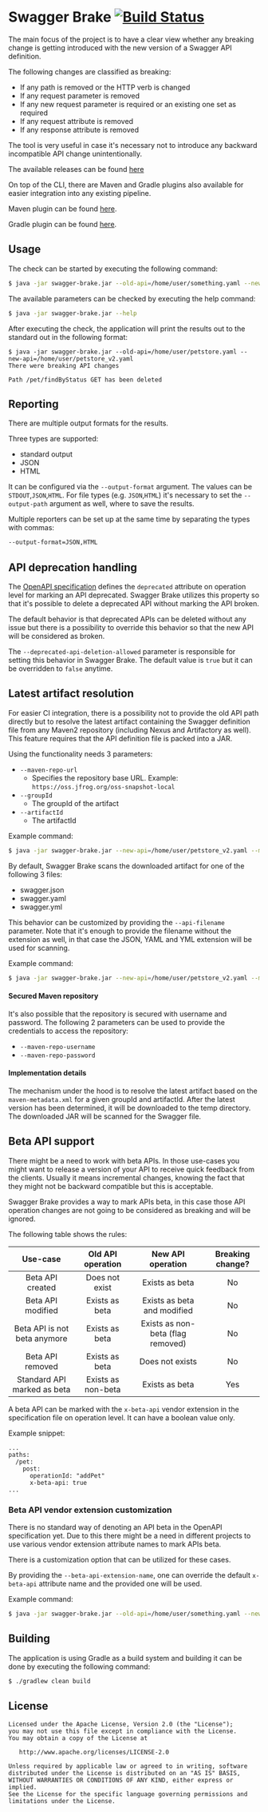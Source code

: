 # Swagger Brake [![Build Status](https://travis-ci.com/redskap/swagger-brake.svg?branch=master)](https://travis-ci.com/redskap/swagger-brake)
The main focus of the project is to have a clear view whether any breaking change
is getting introduced with the new version of a Swagger API definition.

The following changes are classified as breaking:
- If any path is removed or the HTTP verb is changed
- If any request parameter is removed
- If any new request parameter is required or an existing one set as required 
- If any request attribute is removed
- If any response attribute is removed

The tool is very useful in case it's necessary not to introduce any backward
incompatible API change unintentionally.

The available releases can be found [here](https://github.com/redskap/swagger-brake/releases)

On top of the CLI, there are Maven and Gradle plugins also available for 
easier integration into any existing pipeline.

Maven plugin can be found [here](https://github.com/redskap/swagger-brake-maven-plugin).

Gradle plugin can be found [here](https://github.com/redskap/swagger-brake-gradle).

## Usage
The check can be started by executing the following command:
```bash
$ java -jar swagger-brake.jar --old-api=/home/user/something.yaml --new-api=/home/user/something_v2.yaml [parameters]
```
The available parameters can be checked by executing the help command:
```bash
$ java -jar swagger-brake.jar --help
```
After executing the check, the application will print the results out to the standard out
in the following format:
```text
$ java -jar swagger-brake.jar --old-api=/home/user/petstore.yaml --new-api=/home/user/petstore_v2.yaml
There were breaking API changes

Path /pet/findByStatus GET has been deleted
```

## Reporting
There are multiple output formats for the results. 

Three types are supported:
- standard output
- JSON
- HTML

It can be configured via the `--output-format` argument. The values can be `STDOUT`,`JSON`,`HTML`.
For file types (e.g. `JSON`,`HTML`) it's necessary to set the `--output-path` argument as well, where
to save the results.

Multiple reporters can be set up at the same time by separating the types with commas:
```bash
--output-format=JSON,HTML
```

## API deprecation handling
The [OpenAPI specification](https://swagger.io/specification/#fixed-fields-8) 
defines the `deprecated` attribute on operation level for marking an API deprecated. 
Swagger Brake utilizes this property so that it's possible to delete a deprecated API 
without marking the API broken.

The default behavior is that deprecated APIs can be deleted without any issue but there is
a possibility to override this behavior so that the new API will be considered as broken.

The `--deprecated-api-deletion-allowed` parameter is responsible for setting this behavior
in Swagger Brake. The default value is `true` but it can be overridden to `false` anytime. 

## Latest artifact resolution
For easier CI integration, there is a possibility not to provide the old API path directly 
but to resolve the latest artifact containing the Swagger definition file from any Maven2
repository (including Nexus and Artifactory as well). This feature requires that 
the API definition file is packed into a JAR.

Using the functionality needs 3 parameters:
- `--maven-repo-url`
  - Specifies the repository base URL. Example: `https://oss.jfrog.org/oss-snapshot-local`
- `--groupId`
  - The groupId of the artifact 
- `--artifactId`
  - The artifactId

Example command:
```bash
$ java -jar swagger-brake.jar --new-api=/home/user/petstore_v2.yaml --maven-repo-url=https://oss.jfrog.org/oss-snapshot-local --groupId=com.example --artifactId=petstore-api
```

By default, Swagger Brake scans the downloaded artifact for one of the following 3 files:
- swagger.json
- swagger.yaml
- swagger.yml

This behavior can be customized by providing the `--api-filename` parameter.
Note that it's enough to provide the filename without the extension as well, in that case the JSON, YAML and YML
extension will be used for scanning.

Example command:
```bash
$ java -jar swagger-brake.jar --new-api=/home/user/petstore_v2.yaml --maven-repo-url=https://oss.jfrog.org/oss-snapshot-local --groupId=com.example --artifactId=petstore-api --api-filename=something.yaml
```

#### Secured Maven repository
It's also possible that the repository is secured with username and password. The following
2 parameters can be used to provide the credentials to access the repository:
- `--maven-repo-username`
- `--maven-repo-password`

#### Implementation details
The mechanism under the hood is to resolve the latest artifact based on the `maven-metadata.xml`
for a given groupId and artifactId. After the latest version has been determined, it will be 
downloaded to the temp directory. The downloaded JAR will be scanned for the Swagger file.

## Beta API support
There might be a need to work with beta APIs. In those use-cases you might want to release a version of your API
to receive quick feedback from the clients. Usually it means incremental changes, knowing the fact that
they might not be backward compatible but this is acceptable.

Swagger Brake provides a way to mark APIs beta, in this case those API operation changes are not going to be 
considered as breaking and will be ignored.

The following table shows the rules:

| Use-case                     | Old API operation  | New API operation                 | Breaking change?  |
|:----------------------------:|:------------------:|:---------------------------------:|:-----------------:|
| Beta API created             | Does not exist     | Exists as beta                    | No                |
| Beta API modified            | Exists as beta     | Exists as beta and modified       | No                |
| Beta API is not beta anymore | Exists as beta     | Exists as non-beta (flag removed) | No                |
| Beta API removed             | Exists as beta     | Does not exists                   | No                |
| Standard API marked as beta  | Exists as non-beta | Exists as beta                    | Yes               |

A beta API can be marked with the `x-beta-api` vendor extension in the specification file on
operation level. It can have a boolean value only.

Example snippet:

```text
...
paths:
  /pet:
    post:
      operationId: "addPet"
      x-beta-api: true
...
```

### Beta API vendor extension customization
There is no standard way of denoting an API beta in the OpenAPI specification yet. Due to this
there might be a need in different projects to use various vendor extension attribute names
to mark APIs beta.

There is a customization option that can be utilized for these cases.

By providing the `--beta-api-extension-name`, one can override the default `x-beta-api` attribute name
and the provided one will be used.

Example command:

```bash
$ java -jar swagger-brake.jar --old-api=/home/user/something.yaml --new-api=/home/user/something_v2.yaml --beta-api-extension-name=x-custom-beta-attributes
```

## Building
The application is using Gradle as a build system and building it can be done 
by executing the following command:
```bash
$ ./gradlew clean build
```

## License
```text
Licensed under the Apache License, Version 2.0 (the "License");
you may not use this file except in compliance with the License.
You may obtain a copy of the License at

   http://www.apache.org/licenses/LICENSE-2.0

Unless required by applicable law or agreed to in writing, software
distributed under the License is distributed on an "AS IS" BASIS,
WITHOUT WARRANTIES OR CONDITIONS OF ANY KIND, either express or implied.
See the License for the specific language governing permissions and
limitations under the License.
```